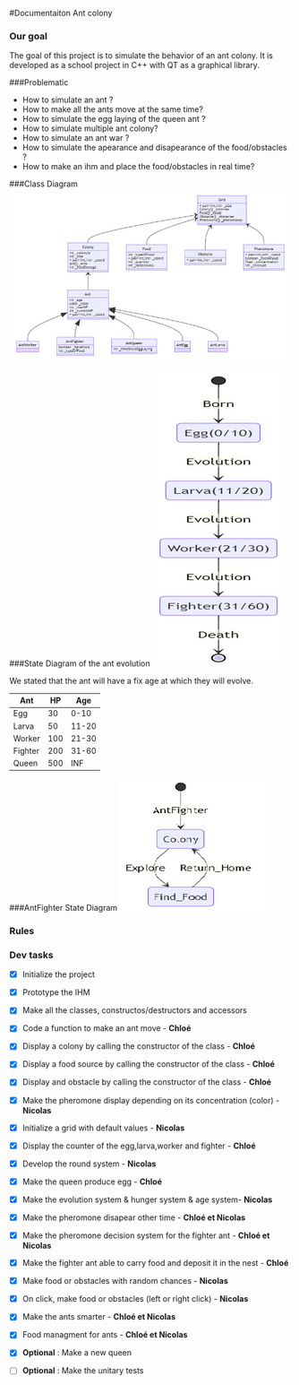#Documentaiton Ant colony


### Our goal
The goal of this project is to simulate the behavior of an ant colony.
It is developed as a school project in C++ with QT as a graphical library.

###Problematic
- How to simulate an ant ? 
- How to make all the ants move at the same time?
- How to simulate the egg laying of the queen ant ?
- How to simulate multiple ant colony?
- How to simulate an ant war ?
- How to simulate the apearance and disapearance of the food/obstacles ?
- How to make an ihm and place the food/obstacles in real time?



###Class Diagram
![Class Diagram](Class_Diagram.png)


###State Diagram of the ant evolution
![Evolution](Evolution_State_Diagram.png)

We stated that the ant will have a fix age at which they will evolve.

| Ant     | HP  | Age   |
|---------|-----|-------|
| Egg     | 30  | 0-10  |
| Larva   | 50  | 11-20 |
| Worker  | 100 | 21-30 |
| Fighter | 200 | 31-60 |
| Queen   | 500 | INF   |


###AntFighter State Diagram
![AntFighter](AntFighter_Stage_Diagram.png)



###  Rules




###  Dev tasks

- [x] Initialize the project
- [x] Prototype the IHM
- [x] Make all the classes, constructos/destructors and accessors
- [x] Code a function to make an ant move - **Chloé**
- [x] Display a colony by calling the constructor of the class - **Chloé**
- [x] Display a food source by calling the constructor of the class - **Chloé**
- [x] Display and obstacle by calling the constructor of the class - **Chloé**
- [x] Make the pheromone display depending on its concentration (color) - **Nicolas**
- [x] Initialize a grid with default values - **Nicolas**
- [x] Display the counter of the egg,larva,worker and fighter -  **Chloé**
- [x] Develop the round system - **Nicolas**
- [x] Make the queen produce egg - **Chloé**
- [x] Make the evolution system & hunger system & age system- **Nicolas**
- [x] Make the pheromone disapear other time - **Chloé et Nicolas**
- [x] Make the pheromone decision system for the fighter ant - **Chloé et Nicolas**
- [x] Make the fighter ant able to carry food and deposit it in the nest - **Chloé**
- [x] Make food or obstacles with random chances - **Nicolas**
- [x] On click, make food or obstacles (left or right click) - **Nicolas**
- [x] Make the ants smarter - **Chloé et Nicolas**
- [x] Food managment for ants - **Chloé et Nicolas**
- [x] **Optional** : Make a new queen
- [ ] **Optional** : Make the unitary tests





